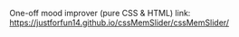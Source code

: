 One-off mood improver (pure CSS & HTML)
link: https://justforfun14.github.io/cssMemSlider/cssMemSlider/
